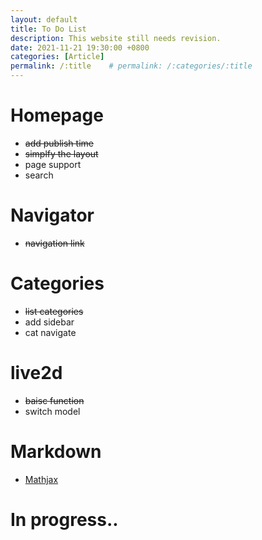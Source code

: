 ```yaml
---
layout: default
title: To Do List
description: This website still needs revision.
date: 2021-11-21 19:30:00 +0800
categories: [Article]
permalink: /:title    # permalink: /:categories/:title
---
```


# Homepage
* <s>add publish time</s>
* <s>simplfy the layout</s>
* page support
* search

# Navigator
* <s>navigation link</s>

# Categories
* <s>list categories</s>
* add sidebar
* cat navigate

# live2d
* <s>baisc function</s>
* switch model

# Markdown
* [Mathjax](https://www.mathjax.org/#gettingstarted)

# In progress..